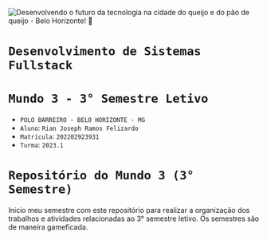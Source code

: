 ![Desenvolvendo o futuro da tecnologia na cidade do queijo e do pão de queijo - Belo Horizonte! 🚀](https://github.com/rianjsp/desenvolvimento-sistemas/assets/116752833/be51240a-7d96-4acb-ae70-4e566f6bec6b)

# `Desenvolvimento de Sistemas Fullstack` 
# `Mundo 3 - 3° Semestre Letivo`
- `POLO BARREIRO - BELO HORIZONTE - MG `
- `Aluno`: `Rian Joseph Ramos Felizardo`
- `Matrícula`: `202202923931`
- `Turma`: `2023.1`

# `Repositório do Mundo 3 (3° Semestre)`

Inicio meu semestre com este repositório para realizar a organização dos trabalhos e atividades relacionadas ao 3° semestre letivo.
Os semestres são de maneira gameficada.

